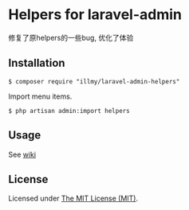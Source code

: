 Helpers for laravel-admin
=========================

修复了原helpers的一些bug, 优化了体验

## Installation

```
$ composer require "illmy/laravel-admin-helpers"
```

Import menu items.

```shell
$ php artisan admin:import helpers
```

## Usage

See [wiki](http://laravel-admin.org/docs/#/en/extension-helpers?id=helpers)

License
------------
Licensed under [The MIT License (MIT)](LICENSE).
